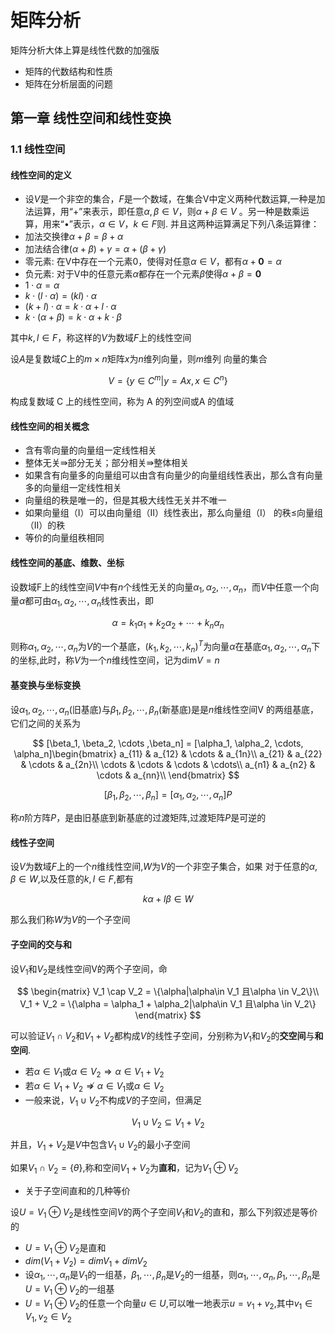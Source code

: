 # 矩阵分析

矩阵分析大体上算是线性代数的加强版

* 矩阵的代数结构和性质
* 矩阵在分析层面的问题

## 第一章 线性空间和线性变换

### 1.1 线性空间

#### 线性空间的定义

* 设$V$是一个非空的集合，$F$是一个数域，在集合V中定义两种代数运算,一种是加法运算，用“+”来表示，即任意$\alpha, \beta \in V$，则$\alpha + \beta \in V$ 。另一种是数乘运算，用来“•”表示，$\alpha \in V$，$k \in F$则. 并且这两种运算满足下列八条运算律：
* 加法交换律$\alpha + \beta = \beta + \alpha$
* 加法结合律$(\alpha + \beta) + \gamma = \alpha + (\beta + \gamma)$
* 零元素: 在V中存在一个元素0，使得对任意$\alpha \in V$，都有$\alpha + \mathbf{0} = \alpha$
* 负元素: 对于V中的任意元素$\alpha$都存在一个元素$\beta$使得$\alpha + \beta = \mathbf{0}$
* $1 \cdot \alpha = \alpha$
* $k\cdot (l \cdot \alpha) = (kl) \cdot \alpha$
* $(k + l) \cdot \alpha = k \cdot \alpha + l \cdot \alpha$
* $k \cdot (\alpha + \beta) = k \cdot \alpha + k \cdot \beta$

其中$k,l \in F$，称这样的$V$为数域$F$上的线性空间

设$A$是复数域$C$上的$m\times n$矩阵$x$为$n$维列向量，则$m$维列
向量的集合

$$
V = \{ y \in C^m | y = Ax, x \in C^n \}
$$

构成复数域 C 上的线性空间，称为 A 的列空间或A 的值域

#### 线性空间的相关概念

* 含有零向量的向量组一定线性相关
* 整体无关$\Rrightarrow$部分无关；部分相关$\Rrightarrow$整体相关
* 如果含有向量多的向量组可以由含有向量少的向量组线性表出，那么含有向量多的向量组一定线性相关
* 向量组的秩是唯一的，但是其极大线性无关并不唯一
* 如果向量组（I）可以由向量组（II）线性表出，那么向量组（I）
的秩≤向量组（II）的秩
* 等价的向量组秩相同

#### 线性空间的基底、维数、坐标

设数域F上的线性空间$V$中有$n$个线性无关的向量$\alpha_1,\alpha_2,\cdots,\alpha_n$，而$V$中任意一个向量$\alpha$都可由$\alpha_1,\alpha_2,\cdots,\alpha_n$线性表出，即

$$
\alpha = k_1 \alpha_1 + k_2 \alpha_2 + \cdots + k_n \alpha_n
$$

则称$\alpha_1,\alpha_2,\cdots,\alpha_n$为$V$的一个基底，$(k_1, k_2, \cdots , k_n)^T$为向量$\alpha$在基底$\alpha_1,\alpha_2,\cdots,\alpha_n$下的坐标,此时，称$V$为一个$n$维线性空间，记为$\mathrm{dim}V = n$

#### 基变换与坐标变换

设$\alpha_1, \alpha_2 , \cdots , \alpha_n$(旧基底)与$\beta_1, \beta_2, \cdots , \beta_n$(新基底)是是$n$维线性空间V
的两组基底，它们之间的关系为

$$
[\beta_1, \beta_2, \cdots ,\beta_n] = [\alpha_1, \alpha_2, \cdots, \alpha_n]\begin{bmatrix}
    a_{11} & a_{12} & \cdots & a_{1n}\\
    a_{21} & a_{22} & \cdots & a_{2n}\\
    \cdots & \cdots & \cdots & \cdots\\
    a_{n1} & a_{n2} & \cdots & a_{nn}\\
\end{bmatrix}
$$

$$
[\beta_1, \beta_2, \cdots ,\beta_n] = [\alpha_1, \alpha_2, \cdots, \alpha_n]P
$$

称$n$阶方阵$P$，是由旧基底到新基底的过渡矩阵,过渡矩阵$P$是可逆的

#### 线性子空间

设$V$为数域$F$上的一个$n$维线性空间,$W$为$V$的一个非空子集合，如果
对于任意的$\alpha , \beta \in W$,以及任意的$k,l\in F$,都有

$$
k\alpha + l \beta \in W
$$

那么我们称$W$为$V$的一个子空间

#### 子空间的交与和

设$V_1$和$V_2$是线性空间V的两个子空间，命

$$
\begin{matrix}
    V_1 \cap V_2  = \{\alpha|\alpha\in V_1 且\alpha \in V_2\}\\
    V_1 + V_2 = \{\alpha = \alpha_1 + \alpha_2|\alpha\in V_1 且\alpha \in V_2\}
\end{matrix}
$$

可以验证$V_1 \cap V_2$和$V_1+V_2$都构成$V$的线性子空间，分别称为$V_1$和$V_2$的**交空间**与**和空间**.

* 若$\alpha \in V_1$或$\alpha \in V_2 \Rightarrow \alpha \in V_1 + V_2$
* 若$\alpha \in V_1 + V_2 \not \Rightarrow \alpha \in V_1$或$\alpha \in V_2$
* 一般来说，$V_1 \cup V_2$不构成$V$的子空间，但满足

$$
V_1 \cup V_2 \subseteq V_1 + V_2
$$

并且，$V_1 + V_2$是$V$中包含$V_1 \cup V_2$的最小子空间

如果$V_1 \cap V_2 = \{\theta \}$,称和空间$V_1 + V_2$为**直和**，记为$V_1 \oplus V_2$

* 关于子空间直和的几种等价

设$U=V_1 \oplus V_2$是线性空间$V$的两个子空间$V_1$和$V_2$的直和，那么下列叙述是等价的

* $U = V_1 \oplus V_2$是直和
* $dim(V_1+V_2)=dimV_1 + dimV_2$
* 设$\alpha_1 , \cdots , \alpha_n$是$V_1$的一组基，$\beta_1, \cdots , \beta_n$是$V_2$的一组基，则$\alpha_1, \cdots, \alpha_n, \beta_1, \cdots, \beta_n$是$U=V_1 \oplus V_2$的一组基
* $U=V_1\oplus V_2$的任意一个向量$u\in U$,可以唯一地表示$u=v_1 + v_2$,其中$v_1\in V_1, v_2 \in V_2$

